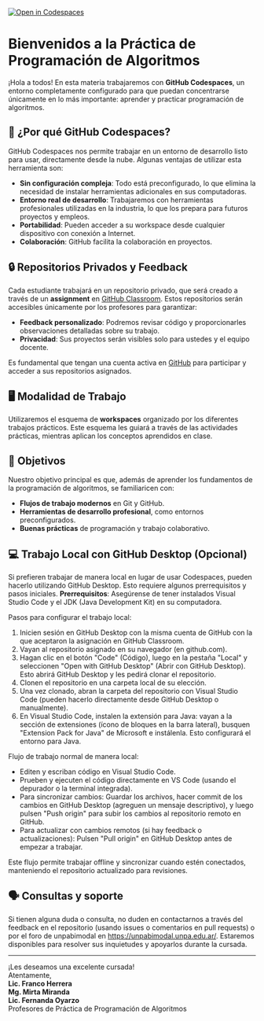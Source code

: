 [![Open in Codespaces](https://classroom.github.com/assets/launch-codespace-2972f46106e565e64193e422d61a12cf1da4916b45550586e14ef0a7c637dd04.svg)](https://classroom.github.com/open-in-codespaces?assignment_repo_id=20287642)
# Bienvenidos a la Práctica de Programación de Algoritmos

¡Hola a todos! En esta materia trabajaremos con **GitHub Codespaces**, un entorno completamente configurado para que puedan concentrarse únicamente en lo más importante: aprender y practicar programación de algoritmos.

## 🚀 ¿Por qué GitHub Codespaces?

GitHub Codespaces nos permite trabajar en un entorno de desarrollo listo para usar, directamente desde la nube. Algunas ventajas de utilizar esta herramienta son:
- **Sin configuración compleja**: Todo está preconfigurado, lo que elimina la necesidad de instalar herramientas adicionales en sus computadoras.
- **Entorno real de desarrollo**: Trabajaremos con herramientas profesionales utilizadas en la industria, lo que los prepara para futuros proyectos y empleos.
- **Portabilidad**: Pueden acceder a su workspace desde cualquier dispositivo con conexión a Internet.
- **Colaboración**: GitHub facilita la colaboración en proyectos.

## 🔒 Repositorios Privados y Feedback

Cada estudiante trabajará en un repositorio privado, que será creado a través de un **assignment** en [GitHub Classroom](https://classroom.github.com/). Estos repositorios serán accesibles únicamente por los profesores para garantizar:
- **Feedback personalizado**: Podremos revisar código y proporcionarles observaciones detalladas sobre su trabajo.
- **Privacidad**: Sus proyectos serán visibles solo para ustedes y el equipo docente.

Es fundamental que tengan una cuenta activa en [GitHub](https://github.com/) para participar y acceder a sus repositorios asignados.

## 🖥️ Modalidad de Trabajo

Utilizaremos el esquema de **workspaces** organizado por los diferentes trabajos prácticos. Este esquema les guiará a través de las actividades prácticas, mientras aplican los conceptos aprendidos en clase.

## 📌 Objetivos

Nuestro objetivo principal es que, además de aprender los fundamentos de la programación de algoritmos, se familiaricen con:
- **Flujos de trabajo modernos** en Git y GitHub.
- **Herramientas de desarrollo profesional**, como entornos preconfigurados.
- **Buenas prácticas** de programación y trabajo colaborativo.

## 💻 Trabajo Local con GitHub Desktop (Opcional)

Si prefieren trabajar de manera local en lugar de usar Codespaces, pueden hacerlo utilizando GitHub Desktop. Esto requiere algunos prerrequisitos y pasos iniciales. **Prerrequisitos**: Asegúrense de tener instalados Visual Studio Code y el JDK (Java Development Kit) en su computadora.

Pasos para configurar el trabajo local:
1. Inicien sesión en GitHub Desktop con la misma cuenta de GitHub con la que aceptaron la asignación en GitHub Classroom.
2. Vayan al repositorio asignado en su navegador (en github.com).
3. Hagan clic en el botón "Code" (Código), luego en la pestaña "Local" y seleccionen "Open with GitHub Desktop" (Abrir con GitHub Desktop). Esto abrirá GitHub Desktop y les pedirá clonar el repositorio.
4. Clonen el repositorio en una carpeta local de su elección.
5. Una vez clonado, abran la carpeta del repositorio con Visual Studio Code (pueden hacerlo directamente desde GitHub Desktop o manualmente).
6. En Visual Studio Code, instalen la extensión para Java: vayan a la sección de extensiones (ícono de bloques en la barra lateral), busquen "Extension Pack for Java" de Microsoft e instálenla. Esto configurará el entorno para Java.

Flujo de trabajo normal de manera local:
- Editen y escriban código en Visual Studio Code.
- Prueben y ejecuten el código directamente en VS Code (usando el depurador o la terminal integrada).
- Para sincronizar cambios: Guardar los archivos, hacer commit de los cambios en GitHub Desktop (agreguen un mensaje descriptivo), y luego pulsen "Push origin" para subir los cambios al repositorio remoto en GitHub.
- Para actualizar con cambios remotos (si hay feedback o actualizaciones): Pulsen "Pull origin" en GitHub Desktop antes de empezar a trabajar.

Este flujo permite trabajar offline y sincronizar cuando estén conectados, manteniendo el repositorio actualizado para revisiones.

## 🗣️ Consultas y soporte

Si tienen alguna duda o consulta, no duden en contactarnos a través del feedback en el repositorio (usando issues o comentarios en pull requests) o por el foro de unpabimodal en https://unpabimodal.unpa.edu.ar/. Estaremos disponibles para resolver sus inquietudes y apoyarlos durante la cursada.

---

¡Les deseamos una excelente cursada!  
Atentamente,  
**Lic. Franco Herrera**  
**Mg. Mirta Miranda**  
**Lic. Fernanda Oyarzo**  
Profesores de Práctica de Programación de Algoritmos
